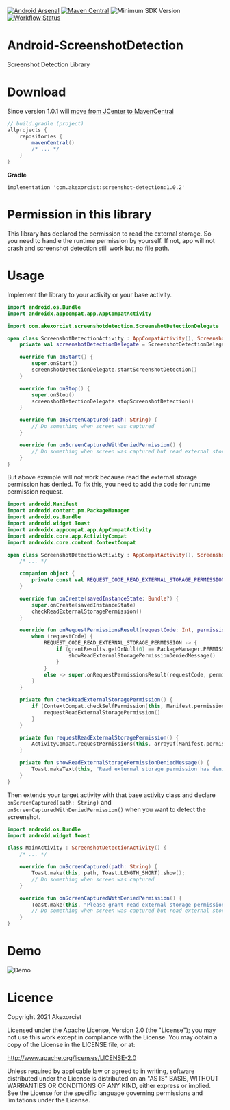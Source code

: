 [![Android Arsenal](https://img.shields.io/badge/Android%20Arsenal-Screenshot%20Detection-brightgreen.svg?style=flat)](https://android-arsenal.com/details/1/8241)
[![Maven Central](https://maven-badges.herokuapp.com/maven-central/com.akexorcist/screenshot-detection/badge.svg)](https://search.maven.org/artifact/com.akexorcist/screenshot-detection) 
![Minimum SDK Version](https://img.shields.io/badge/minSdkVersion-16-brightgreen) 
[![Workflow Status](https://github.com/akexorcist/ScreenshotDetection/actions/workflows/android.yml/badge.svg)](https://github.com/akexorcist/ScreenshotDetection/actions)

# Android-ScreenshotDetection

Screenshot Detection Library

# Download

Since version 1.0.1 will [move from JCenter to MavenCentral](https://developer.android.com/studio/build/jcenter-migration)
```groovy
// build.gradle (project)
allprojects {
    repositories {
        mavenCentral()
        /* ... */
    }
}
```

**Gradle**
```
implementation 'com.akexorcist:screenshot-detection:1.0.2'
```

# Permission in this library

This library has declared the permission to read the external storage. So you need to handle the runtime permission by yourself. If not, app will not crash and screenshot detection still work but no file path.

# Usage

Implement the library to your activity or your base activity.

```kotlin
import android.os.Bundle
import androidx.appcompat.app.AppCompatActivity

import com.akexorcist.screenshotdetection.ScreenshotDetectionDelegate

open class ScreenshotDetectionActivity : AppCompatActivity(), ScreenshotDetectionDelegate.ScreenshotDetectionListener {
    private val screenshotDetectionDelegate = ScreenshotDetectionDelegate(this, this)

    override fun onStart() {
        super.onStart()
        screenshotDetectionDelegate.startScreenshotDetection()
    }

    override fun onStop() {
        super.onStop()
        screenshotDetectionDelegate.stopScreenshotDetection()
    }

    override fun onScreenCaptured(path: String) {
        // Do something when screen was captured
    }

    override fun onScreenCapturedWithDeniedPermission() {
        // Do something when screen was captured but read external storage permission has denied
    }
}
```

But above example will not work because read the external storage permission has denied. To fix this, you need to add the code for runtime permission request.

```kotlin
import android.Manifest
import android.content.pm.PackageManager
import android.os.Bundle
import android.widget.Toast
import androidx.appcompat.app.AppCompatActivity
import androidx.core.app.ActivityCompat
import androidx.core.content.ContextCompat

open class ScreenshotDetectionActivity : AppCompatActivity(), ScreenshotDetectionDelegate.ScreenshotDetectionListener {
    /* ... */

    companion object {
        private const val REQUEST_CODE_READ_EXTERNAL_STORAGE_PERMISSION = 3009
    }

    override fun onCreate(savedInstanceState: Bundle?) {
        super.onCreate(savedInstanceState)
        checkReadExternalStoragePermission()
    }

    override fun onRequestPermissionsResult(requestCode: Int, permissions: Array<out String>, grantResults: IntArray) {
        when (requestCode) {
            REQUEST_CODE_READ_EXTERNAL_STORAGE_PERMISSION -> {
                if (grantResults.getOrNull(0) == PackageManager.PERMISSION_DENIED) {
                    showReadExternalStoragePermissionDeniedMessage()
                }
            }
            else -> super.onRequestPermissionsResult(requestCode, permissions, grantResults)
        }
    }

    private fun checkReadExternalStoragePermission() {
        if (ContextCompat.checkSelfPermission(this, Manifest.permission.READ_EXTERNAL_STORAGE) != PackageManager.PERMISSION_GRANTED) {
            requestReadExternalStoragePermission()
        }
    }

    private fun requestReadExternalStoragePermission() {
        ActivityCompat.requestPermissions(this, arrayOf(Manifest.permission.READ_EXTERNAL_STORAGE), REQUEST_CODE_READ_EXTERNAL_STORAGE_PERMISSION)
    }

    private fun showReadExternalStoragePermissionDeniedMessage() {
        Toast.makeText(this, "Read external storage permission has denied", Toast.LENGTH_SHORT).show()
    }
}
```

Then extends your target activity with that base activity class and declare `onScreenCaptured(path: String)` and `onScreenCapturedWithDeniedPermission()` when you want to detect the screenshot.

```kotlin
import android.os.Bundle
import android.widget.Toast

class MainActivity : ScreenshotDetectionActivity() {
	/* ... */

    override fun onScreenCaptured(path: String) {
        Toast.make(this, path, Toast.LENGTH_SHORT).show();
        // Do something when screen was captured
    }

    override fun onScreenCapturedWithDeniedPermission() {
        Toast.make(this, "Please grant read external storage permission for screenshot detection", Toast.LENGTH_SHORT).show()
        // Do something when screen was captured but read external storage permission has denied
    }
}
```

# Demo

![Demo](https://raw.githubusercontent.com/akexorcist/Android-ScreenshotDetection/master/Images/screenshot_001.gif)

# Licence

Copyright 2021 Akexorcist

Licensed under the Apache License, Version 2.0 (the "License"); you may not use this work except in compliance with the License. You may obtain a copy of the License in the LICENSE file, or at:

http://www.apache.org/licenses/LICENSE-2.0

Unless required by applicable law or agreed to in writing, software distributed under the License is distributed on an "AS IS" BASIS, WITHOUT WARRANTIES OR CONDITIONS OF ANY KIND, either express or implied. See the License for the specific language governing permissions and limitations under the License.
